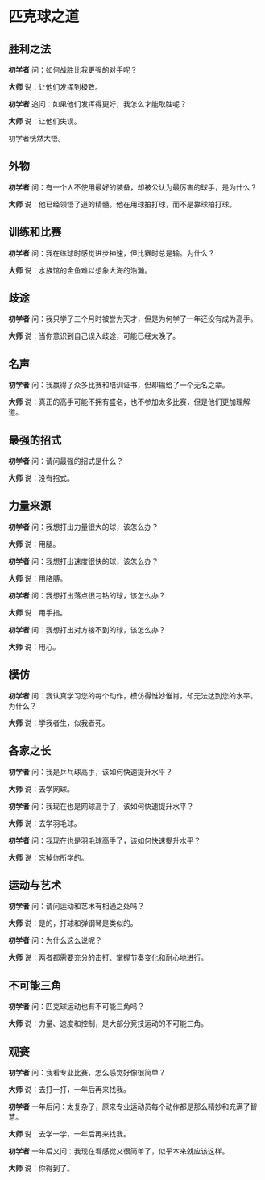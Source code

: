 # 匹克球之道

## 胜利之法

**初学者** 问：如何战胜比我更强的对手呢？

**大师** 说：让他们发挥到极致。

**初学者** 追问：如果他们发挥得更好，我怎么才能取胜呢？

**大师** 说：让他们失误。

初学者恍然大悟。

## 外物

**初学者** 问：有一个人不使用最好的装备，却被公认为最厉害的球手，是为什么？

**大师** 说：他已经领悟了道的精髓。他在用球拍打球，而不是靠球拍打球。

## 训练和比赛

**初学者** 问：我在练球时感觉进步神速，但比赛时总是输。为什么？

**大师** 说：水族馆的金鱼难以想象大海的浩瀚。

## 歧途

**初学者** 问：我只学了三个月时被誉为天才，但是为何学了一年还没有成为高手。

**大师** 说：当你意识到自己误入歧途，可能已经太晚了。

## 名声

**初学者** 问：我赢得了众多比赛和培训证书，但却输给了一个无名之辈。

**大师** 说：真正的高手可能不拥有盛名，也不参加太多比赛，但是他们更加理解道。

## 最强的招式

**初学者** 问：请问最强的招式是什么？

**大师** 说：没有招式。

## 力量来源

**初学者** 问：我想打出力量很大的球，该怎么办？

**大师** 说：用腿。

**初学者** 问：我想打出速度很快的球，该怎么办？

**大师** 说：用胳膊。

**初学者** 问：我想打出落点很刁钻的球，该怎么办？

**大师** 说：用手指。

**初学者** 问：我想打出对方接不到的球，该怎么办？

**大师** 说：用心。

## 模仿

**初学者** 问：我认真学习您的每个动作，模仿得惟妙惟肖，却无法达到您的水平。为什么？

**大师** 说：学我者生，似我者死。

## 各家之长

**初学者** 问：我是乒乓球高手，该如何快速提升水平？

**大师** 说：去学网球。

**初学者** 问：我现在也是网球高手了，该如何快速提升水平？

**大师** 说：去学羽毛球。

**初学者** 问：我现在也是羽毛球高手了，该如何快速提升水平？

**大师** 说：忘掉你所学的。

## 运动与艺术

**初学者** 问：请问运动和艺术有相通之处吗？

**大师** 说：是的，打球和弹钢琴是类似的。

**初学者** 问：为什么这么说呢？

**大师** 说：两者都需要充分的击打、掌握节奏变化和耐心地进行。

## 不可能三角

**初学者** 问：匹克球运动也有不可能三角吗？

**大师** 说：力量、速度和控制，是大部分竞技运动的不可能三角。

## 观赛

**初学者** 问：我看专业比赛，怎么感觉好像很简单？

**大师** 说：去打一打，一年后再来找我。

**初学者** 一年后问：太复杂了，原来专业运动员每个动作都是那么精妙和充满了智慧。

**大师** 说：去学一学，一年后再来找我。

**初学者** 一年后又问：我现在看感觉又很简单了，似乎本来就应该这样。

**大师** 说：你得到了。
